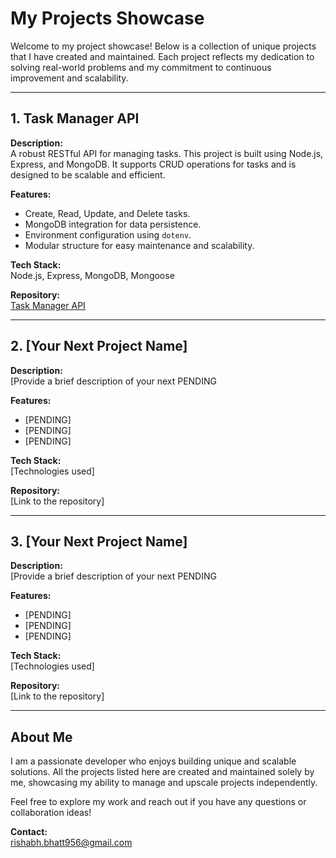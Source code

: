 # My Projects Showcase

Welcome to my project showcase! Below is a collection of unique projects that I have created and maintained. Each project reflects my dedication to solving real-world problems and my commitment to continuous improvement and scalability.

---

## 1. **Task Manager API**
**Description:**  
A robust RESTful API for managing tasks. This project is built using Node.js, Express, and MongoDB. It supports CRUD operations for tasks and is designed to be scalable and efficient.

**Features:**
- Create, Read, Update, and Delete tasks.
- MongoDB integration for data persistence.
- Environment configuration using `dotenv`.
- Modular structure for easy maintenance and scalability.

**Tech Stack:**  
Node.js, Express, MongoDB, Mongoose

**Repository:**  
[Task Manager API](https://github.com/yourusername/taskmanager_api)

---

## 2. **[Your Next Project Name]**
**Description:**  
[Provide a brief description of your next PENDING

**Features:**
- [PENDING]
- [PENDING]
- [PENDING]

**Tech Stack:**  
[Technologies used]

**Repository:**  
[Link to the repository]

---

## 3. **[Your Next Project Name]**
**Description:**  
[Provide a brief description of your next PENDING

**Features:**
- [PENDING]
- [PENDING]
- [PENDING]

**Tech Stack:**  
[Technologies used]

**Repository:**  
[Link to the repository]

---

## About Me
I am a passionate developer who enjoys building unique and scalable solutions. All the projects listed here are created and maintained solely by me, showcasing my ability to manage and upscale projects independently.

Feel free to explore my work and reach out if you have any questions or collaboration ideas!

**Contact:**  
rishabh.bhatt956@gmail.com  
